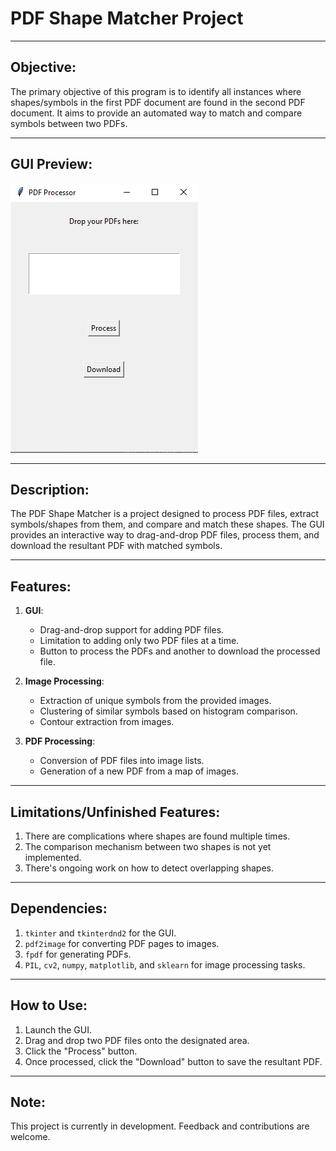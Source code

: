
# PDF Shape Matcher Project

---

## Objective:

The primary objective of this program is to identify all instances where shapes/symbols in the first PDF document are found in the second PDF document. It aims to provide an automated way to match and compare symbols between two PDFs.

---

## GUI Preview:

![GUI Preview](https://github.com/kevindowling/FreelancingExamples/blob/main/PDF_SymbolCounter/GUI.PNG)

---

## Description:

The PDF Shape Matcher is a project designed to process PDF files, extract symbols/shapes from them, and compare and match these shapes. The GUI provides an interactive way to drag-and-drop PDF files, process them, and download the resultant PDF with matched symbols.

---

## Features:

1. **GUI**:
   - Drag-and-drop support for adding PDF files.
   - Limitation to adding only two PDF files at a time.
   - Button to process the PDFs and another to download the processed file.

2. **Image Processing**:
   - Extraction of unique symbols from the provided images.
   - Clustering of similar symbols based on histogram comparison.
   - Contour extraction from images.
  
3. **PDF Processing**:
   - Conversion of PDF files into image lists.
   - Generation of a new PDF from a map of images.

---

## Limitations/Unfinished Features:

1. There are complications where shapes are found multiple times.
2. The comparison mechanism between two shapes is not yet implemented.
3. There's ongoing work on how to detect overlapping shapes.

---

## Dependencies:

1. `tkinter` and `tkinterdnd2` for the GUI.
2. `pdf2image` for converting PDF pages to images.
3. `fpdf` for generating PDFs.
4. `PIL`, `cv2`, `numpy`, `matplotlib`, and `sklearn` for image processing tasks.

---

## How to Use:

1. Launch the GUI.
2. Drag and drop two PDF files onto the designated area.
3. Click the "Process" button.
4. Once processed, click the "Download" button to save the resultant PDF.

---

## Note:

This project is currently in development. Feedback and contributions are welcome.

